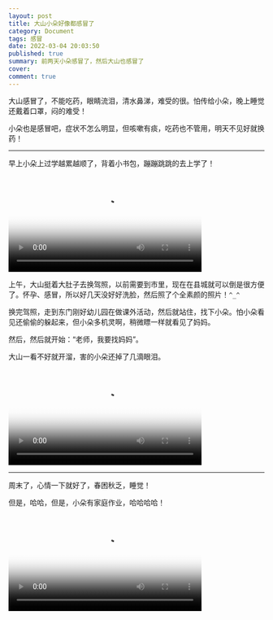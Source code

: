 ```yaml
---
layout: post
title: 大山小朵好像都感冒了
category: Document
tags: 感冒
date: 2022-03-04 20:03:50
published: true
summary: 前两天小朵感冒了，然后大山也感冒了
cover: 
comment: true
---
```


大山感冒了，不能吃药，眼睛流泪，清水鼻涕，难受的很。怕传给小朵，晚上睡觉还戴着口罩，闷的难受！

小朵也是感冒吧，症状不怎么明显，但咳嗽有痰，吃药也不管用，明天不见好就换药！

---

早上小朵上过学越累越顺了，背着小书包，蹦蹦跳跳的去上学了！

<!--
[![早上上学正常化了](//ci.xiaohongshu.com/8678e67a-c27e-b293-44f6-3877e79f62ad?imageView2/2/w/1080/format/jpg)](https://www.xiaohongshu.com/discovery/item/622360da000000000102e20c)
-->

<video class="xhs_video" controls="controls" objectfit="contain" width="380px" poster="//ci.xiaohongshu.com/8678e67a-c27e-b293-44f6-3877e79f62ad?imageView2/2/w/1080/format/jpg" src="622360da000000000102e20c"></video>


上午，大山挺着大肚子去换驾照，以前需要到市里，现在在县城就可以倒是很方便了。怀孕、感冒，所以好几天没好好洗脸，然后照了个全素颜的照片！`^_^`

换完驾照，走到东门刚好幼儿园在做课外活动，然后就站住，找下小朵。怕小朵看见还偷偷的躲起来，但小朵多机灵啊，稍微瞟一样就看见了妈妈。

然后，然后就开始：“老师，我要找妈妈”。

大山一看不好就开溜，害的小朵还掉了几滴眼泪。

<!--
[![老师我要找妈妈](//ci.xiaohongshu.com/ca08661c-e082-d880-b400-a3b24feadb3d?imageView2/2/w/1080/format/jpg)](https://www.xiaohongshu.com/discovery/item/6222f8f8000000000102f982)
-->

<video class="xhs_video" controls="controls" objectfit="contain" width="380px" poster="//ci.xiaohongshu.com/ca08661c-e082-d880-b400-a3b24feadb3d?imageView2/2/w/1080/format/jpg" src="6222f8f8000000000102f982"></video>

---

周末了，心情一下就好了，春困秋乏，睡觉！

但是，哈哈，但是，小朵有家庭作业，哈哈哈哈！

<!--
[![家庭作业](//ci.xiaohongshu.com/c8d1965f-f8a7-02b2-92fb-5e95f72c84da?imageView2/2/w/1080/format/jpg)](https://www.xiaohongshu.com/discovery/item/6222f95f00000000010248e6)
-->

<video class="xhs_video" controls="controls" objectfit="contain" width="380px" poster="//ci.xiaohongshu.com/c8d1965f-f8a7-02b2-92fb-5e95f72c84da?imageView2/2/w/1080/format/jpg" src="6222f95f00000000010248e6"></video>

